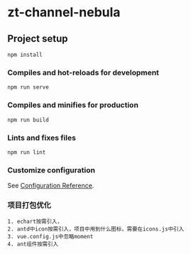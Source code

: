 # zt-channel-nebula

## Project setup

```
npm install
```

### Compiles and hot-reloads for development

```
npm run serve
```

### Compiles and minifies for production

```
npm run build
```

### Lints and fixes files

```
npm run lint
```

### Customize configuration

See [Configuration Reference](https://cli.vuejs.org/config/).

### 项目打包优化

```
1. echart按需引入，
2. antd中icon按需引入，项目中用到什么图标，需要在icons.js中引入
3. vue.config.js中忽略moment
4. ant组件按需引入
```
